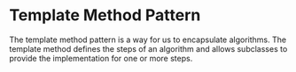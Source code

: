 # Template Method Pattern

The template method pattern is a way for us to encapsulate algorithms. The template method defines the steps of an algorithm and allows subclasses to provide the implementation for one or more steps.
